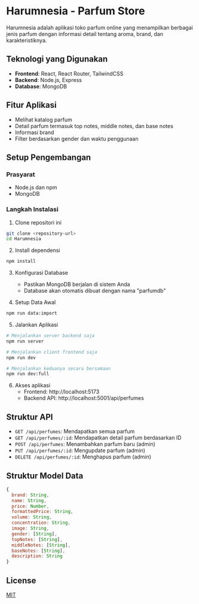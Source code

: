 # Harumnesia - Parfum Store

Harumnesia adalah aplikasi toko parfum online yang menampilkan berbagai jenis parfum dengan informasi detail tentang aroma, brand, dan karakteristiknya.

## Teknologi yang Digunakan

- **Frontend**: React, React Router, TailwindCSS
- **Backend**: Node.js, Express
- **Database**: MongoDB

## Fitur Aplikasi

- Melihat katalog parfum
- Detail parfum termasuk top notes, middle notes, dan base notes
- Informasi brand
- Filter berdasarkan gender dan waktu penggunaan

## Setup Pengembangan

### Prasyarat

- Node.js dan npm
- MongoDB

### Langkah Instalasi

1. Clone repositori ini

```bash
git clone <repository-url>
cd Harumnesia
```

2. Install dependensi

```bash
npm install
```

3. Konfigurasi Database

   - Pastikan MongoDB berjalan di sistem Anda
   - Database akan otomatis dibuat dengan nama "parfumdb"

4. Setup Data Awal

```bash
npm run data:import
```

5. Jalankan Aplikasi

```bash
# Menjalankan server backend saja
npm run server

# Menjalankan client frontend saja
npm run dev

# Menjalankan keduanya secara bersamaan
npm run dev:full
```

6. Akses aplikasi
   - Frontend: http://localhost:5173
   - Backend API: http://localhost:5001/api/perfumes

## Struktur API

- `GET /api/perfumes`: Mendapatkan semua parfum
- `GET /api/perfumes/:id`: Mendapatkan detail parfum berdasarkan ID
- `POST /api/perfumes`: Menambahkan parfum baru (admin)
- `PUT /api/perfumes/:id`: Mengupdate parfum (admin)
- `DELETE /api/perfumes/:id`: Menghapus parfum (admin)

## Struktur Model Data

```javascript
{
  brand: String,
  name: String,
  price: Number,
  formattedPrice: String,
  volume: String,
  concentration: String,
  image: String,
  gender: [String],
  topNotes: [String],
  middleNotes: [String],
  baseNotes: [String],
  description: String
}
```

## License

[MIT](LICENSE)
